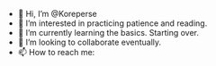 - 👋 Hi, I’m @Koreperse
- 👀 I’m interested in practicing patience and reading. 
- 🌱 I’m currently learning the basics. Starting over. 
- 💞️ I’m looking to collaborate eventually. 
- 📫 How to reach me: 

<!---
Koreperse/Koreperse is a ✨ special ✨ repository because its `README.md` (this file) appears on your GitHub profile.
You can click the Preview link to take a look at your changes.
--->
